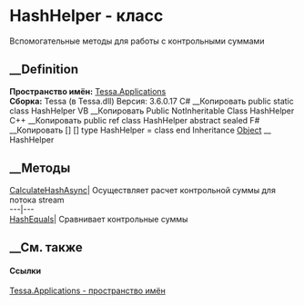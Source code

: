 # HashHelper - класс
Вспомогательные методы для работы с контрольными суммами
## __Definition
 **Пространство имён:** [Tessa.Applications](N_Tessa_Applications.htm)  
 **Сборка:** Tessa (в Tessa.dll) Версия: 3.6.0.17
C# __Копировать
     public static class HashHelper
VB __Копировать
     Public NotInheritable Class HashHelper
C++ __Копировать
     public ref class HashHelper abstract sealed
F# __Копировать
     [<AbstractClassAttribute>]
    [<SealedAttribute>]
    type HashHelper = class end
Inheritance
    [Object](https://learn.microsoft.com/dotnet/api/system.object) __ HashHelper
##  __Методы
[CalculateHashAsync](M_Tessa_Applications_HashHelper_CalculateHashAsync.htm)|
Осуществляет расчет контрольной суммы для потока stream  
---|---  
[HashEquals](M_Tessa_Applications_HashHelper_HashEquals.htm)|  Сравнивает
контрольные суммы  
## __См. также
#### Ссылки
[Tessa.Applications - пространство имён](N_Tessa_Applications.htm)
